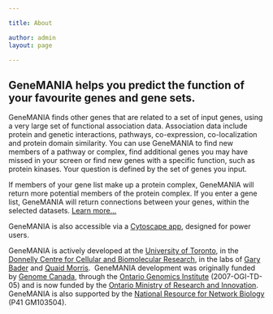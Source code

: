 ```yaml
---

title: About

author: admin
layout: page

---
```

## GeneMANIA helps you predict the function of your favourite genes and gene sets.

GeneMANIA finds other genes that are related to a set of input genes, using a very large set of functional association data. Association data include protein and genetic interactions, pathways, co-expression, co-localization and protein domain similarity. You can use GeneMANIA to find new members of a pathway or complex, find additional genes you may have missed in your screen or find new genes with a specific function, such as protein kinases. Your question is defined by the set of genes you input.

If members of your gene list make up a protein complex, GeneMANIA will return more potential members of the protein complex. If you enter a gene list, GeneMANIA will return connections between your genes, within the selected datasets. [Learn more&#8230;](/help)

GeneMANIA is also accessible via a [Cytoscape app](/cytoscape-app), designed for power users.

GeneMANIA is actively developed at the [University of Toronto](http://www.utoronto.ca/), in the [Donnelly Centre for Cellular and Biomolecular Research](http://www.thedonnellycentre.utoronto.ca/), in the labs of [Gary Bader](http://www.baderlab.org/) and [Quaid Morris](http://morrislab.med.utoronto.ca/).  GeneMANIA development was originally funded by [Genome Canada](http://www.genomecanada.ca/), through the [Ontario Genomics Institute](http://www.ontariogenomics.ca/) (2007-OGI-TD-05) and is now funded by the [Ontario Ministry of Research and Innovation](http://www.mri.gov.on.ca/english/programs/orf/gl2/program.asp). GeneMANIA is also supported by the [National Resource for Network Biology](http://nrnb.org) (P41 GM103504).
